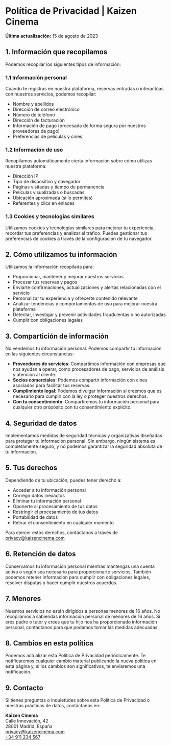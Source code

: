 # Política de Privacidad | Kaizen Cinema

**Última actualización:** 15 de agosto de 2023

## 1. Información que recopilamos

Podemos recopilar los siguientes tipos de información:

### 1.1 Información personal

Cuando te registras en nuestra plataforma, reservas entradas o interactúas con nuestros servicios, podemos recopilar:

- Nombre y apellidos  
- Dirección de correo electrónico  
- Número de teléfono  
- Dirección de facturación  
- Información de pago (procesada de forma segura por nuestros proveedores de pago)  
- Preferencias de películas y cines

### 1.2 Información de uso

Recopilamos automáticamente cierta información sobre cómo utilizas nuestra plataforma:

- Dirección IP  
- Tipo de dispositivo y navegador  
- Páginas visitadas y tiempo de permanencia  
- Películas visualizadas o buscadas  
- Ubicación aproximada (si lo permites)  
- Referentes y clics en enlaces

### 1.3 Cookies y tecnologías similares

Utilizamos cookies y tecnologías similares para mejorar tu experiencia, recordar tus preferencias y analizar el tráfico. Puedes gestionar tus preferencias de cookies a través de la configuración de tu navegador.

## 2. Cómo utilizamos tu información

Utilizamos la información recopilada para:

- Proporcionar, mantener y mejorar nuestros servicios  
- Procesar tus reservas y pagos  
- Enviarte confirmaciones, actualizaciones y alertas relacionadas con el servicio  
- Personalizar tu experiencia y ofrecerte contenido relevante  
- Analizar tendencias y comportamientos de uso para mejorar nuestra plataforma  
- Detectar, investigar y prevenir actividades fraudulentas o no autorizadas  
- Cumplir con obligaciones legales

## 3. Compartición de información

No vendemos tu información personal. Podemos compartir tu información en las siguientes circunstancias:

- **Proveedores de servicios**: Compartimos información con empresas que nos ayudan a operar, como procesadores de pago, servicios de análisis y atención al cliente.  
- **Socios comerciales**: Podemos compartir información con cines asociados para facilitar tus reservas.  
- **Cumplimiento legal**: Podemos divulgar información si creemos que es necesario para cumplir con la ley o proteger nuestros derechos.  
- **Con tu consentimiento**: Compartiremos tu información personal para cualquier otro propósito con tu consentimiento explícito.

## 4. Seguridad de datos

Implementamos medidas de seguridad técnicas y organizativas diseñadas para proteger tu información personal. Sin embargo, ningún sistema es completamente seguro, y no podemos garantizar la seguridad absoluta de tu información.

## 5. Tus derechos

Dependiendo de tu ubicación, puedes tener derecho a:

- Acceder a tu información personal  
- Corregir datos inexactos  
- Eliminar tu información personal  
- Oponerte al procesamiento de tus datos  
- Restringir el procesamiento de tus datos  
- Portabilidad de datos  
- Retirar el consentimiento en cualquier momento

Para ejercer estos derechos, contáctanos a través de [privacy@kaizencinema.com](mailto:privacy@kaizencinema.com)

## 6. Retención de datos

Conservamos tu información personal mientras mantengas una cuenta activa o según sea necesario para proporcionarte servicios. También podemos retener información para cumplir con obligaciones legales, resolver disputas y hacer cumplir nuestros acuerdos.

## 7. Menores

Nuestros servicios no están dirigidos a personas menores de 16 años. No recopilamos a sabiendas información personal de menores de 16 años. Si eres padre o tutor y crees que tu hijo nos ha proporcionado información personal, contáctanos para que podamos tomar las medidas adecuadas.

## 8. Cambios en esta política

Podemos actualizar esta Política de Privacidad periódicamente. Te notificaremos cualquier cambio material publicando la nueva política en esta página y, si los cambios son significativos, te enviaremos una notificación.

## 9. Contacto

Si tienes preguntas o inquietudes sobre esta Política de Privacidad o nuestras prácticas de datos, contáctanos en:

**Kaizen Cinema**  
Calle Innovación, 42  
28001 Madrid, España  
[privacy@kaizencinema.com](mailto:privacy@kaizencinema.com)  
[+34 911 234 567](tel:+34911234567)
